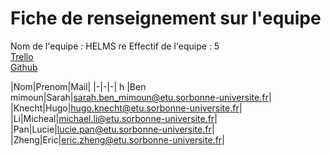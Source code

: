 # Fiche de renseignement sur l'equipe 

Nom de l'equipe : HELMS re 
Effectif  de l'equipe : 5  
<a href="https://trello.com/b/f5t3CRXe/lu2in013-projet-robot">Trello<a>  
<a href="https://github.com/uciie/LU2IN013/">Github <a>  

|Nom|Prenom|Mail|
|-|-|-| h
|Ben mimoun|Sarah|sarah.ben_mimoun@etu.sorbonne-universite.fr|
|Knecht|Hugo|hugo.knecht@etu.sorbonne-universite.fr|
|Li|Micheal|michael.li@etu.sorbonne-universite.fr|
|Pan|Lucie|lucie.pan@etu.sorbonne-universite.fr|
|Zheng|Eric|eric.zheng@etu.sorbonne-universite.fr|